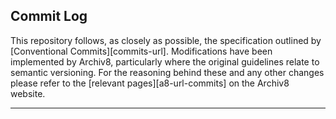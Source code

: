 ## Commit Log

This repository follows, as closely as possible, the specification outlined by [Conventional Commits][commits-url].  Modifications have been implemented by Archiv8, particularly where the original guidelines relate to semantic versioning.  For the reasoning behind these and any other changes please refer to the [relevant pages][a8-url-commits] on the Archiv8 website.

---
